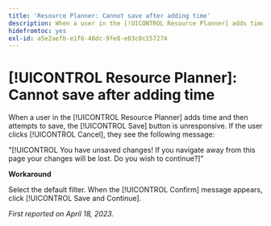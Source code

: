 ```yaml
---
title: 'Resource Planner: Cannot save after adding time'
description: When a user in the [!UICONTROL Resource Planner] adds time and then attempts to save, the [!UICONTROL Save] button is unresponsive. If the user clicks [!UICONTROL Cancel], they see a message about unsaved changes.
hidefromtoc: yes
exl-id: a5e2aefb-e1f6-48dc-9fe8-e03c0c157274
---
```

# [!UICONTROL Resource Planner]: Cannot save after adding time

When a user in the [!UICONTROL Resource Planner] adds time and then attempts to save, the [!UICONTROL Save] button is unresponsive. If the user clicks [!UICONTROL Cancel], they see the following message:

"[!UICONTROL You have unsaved changes! If you navigate away from this page your changes will be lost. Do you wish to continue?]"

**Workaround**

Select the default filter. When the [!UICONTROL Confirm] message appears, click [!UICONTROL Save and Continue].

_First reported on April 18, 2023._
